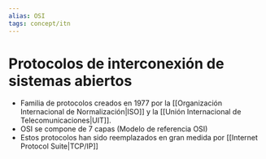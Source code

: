 ```yaml
---
alias: OSI
tags: concept/itn
---
```


# Protocolos de interconexión de sistemas abiertos
- Familia de protocolos creados en 1977 por la [[Organización Internacional de Normalización|ISO]] y la [[Unión Internacional de Telecomunicaciones|UIT]].
- OSI se compone de 7 capas (Modelo de referencia OSI)
- Estos protocolos han sido reemplazados en gran medida por [[Internet Protocol Suite|TCP/IP]]

